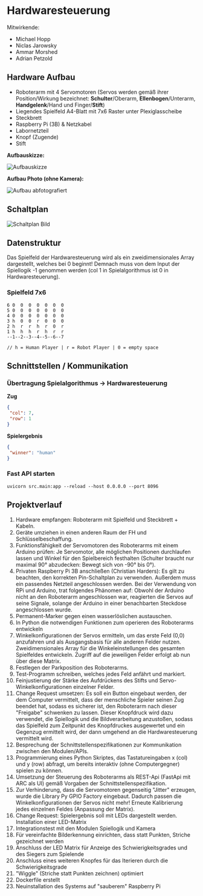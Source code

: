 # Hardwaresteuerung
Mitwirkende:
- Michael Hopp
- Niclas Jarowsky
- Ammar Morshed
- Adrian Petzold

## Hardware Aufbau
- Roboterarm mit 4 Servomotoren (Servos werden gemäß ihrer Position/Wirkung bezeichnet: **Schulter**/Oberarm, **Ellenbogen**/Unterarm, **Handgelenk**/Hand und Finger/**Stift**)
- Liegendes Spielfeld A4-Blatt mit 7x6 Raster unter Plexiglasscheibe
- Steckbrett
- Raspberry Pi (3B) & Netzkabel
- Labornetzteil
- Knopf (Zugende)
- Stift

**Aufbauskizze:**

![Aufbauskizze](https://github.com/WS22-Robotik-4-Gewinnt/Hardwaresteuerung/blob/main/assets/images/Aufbau%20Skizze.png?raw=true)

**Aufbau Photo (ohne Kamera):**

![Aufbau abfotografiert](https://github.com/WS22-Robotik-4-Gewinnt/Hardwaresteuerung/blob/main/assets/images/Robotik%20Roboarm%20Aufbau.jpeg?raw=true)


## Schaltplan
![Schaltplan Bild](https://github.com/WS22-Robotik-4-Gewinnt/Hardwaresteuerung/blob/main/assets/images/Schaltplan_Robotik_Pi4_Steckplatine.png?raw=true)

## Datenstruktur
Das Spielfeld der Hardwaresteuerung wird als ein zweidimensionales Array dargestellt, welches bei 0 beginnt! Demnach muss von dem Input der Spiellogik -1 genommen werden (col 1 in Spielalgorithmus ist 0 in Hardwaresteuerung).

### Spielfeld 7x6
```
6 0  0  0  0  0  0  0
5 0  0  0  0  0  0  0
4 0  0  0  0  0  0  0
3 h  0  0  r  0  0  0
2 h  r  r  h  r  0  r
1 h  h  h  r  h  r  r
--1--2--3--4--5--6--7

// h = Human Player | r = Robot Player | 0 = empty space
```

## Schnittstellen / Kommunikation

### Übertragung Spielalgorithmus -> Hardwaresteuerung
**Zug**
```json
{
 "col": 7,
 "row": 1
}
```
**Spielergebnis**
```json
{
 "winner": "human"
}
```

### Fast API starten
```commandline
uvicorn src.main:app --reload --host 0.0.0.0 --port 8096
```

## Projektverlauf
1. Hardware empfangen: Roboterarm mit Spielfeld und Steckbrett + Kabeln.
2. Geräte umziehen in einen anderen Raum der FH und Schlüsselbeschaffung.
3. Funktionsfähigkeit der Servomotoren des Roboterarms mit einem Arduino prüfen: Je Servomotor, alle möglichen Positionen durchlaufen lassen und Winkel für den Spielbereich festhalten (Schulter braucht nur maximal 90° abzudecken: Bewegt sich von -90° bis 0°).
4. Privaten Raspberry Pi 3B anschließen (Christian Harders): Es gilt zu beachten, den korrekten Pin-Schaltplan zu verwenden. Außerdem muss ein passendes Netzteil angeschlossen werden. Bei der Verwendung von RPi und Arduino, trat folgendes Phänomen auf: Obwohl der Arduino nicht an den Roboterarm angeschlossen war, reagierten die Servos auf seine Signale, solange der Arduino in einer benachbarten Steckdose angeschlossen wurde.
5. Permanent-Marker gegen einen wasserlöslichen austauschen.
6. In Python die notwendigen Funktionen zum operieren des Roboterarms entwickeln
7. Winkelkonfigurationen der Servos ermitteln, um das erste Feld (0,0) anzufahren und als Ausgangsbasis für alle anderen Felder nutzen. Zweidimensionales Array für die Winkeleinstellungen des gesamten Spielfeldes entwickeln. Zugriff auf die jeweiligen Felder erfolgt ab nun über diese Matrix.
8. Festlegen der Parkposition des Roboterarms.
9. Test-Programm schreiben, welches jedes Feld anfährt und markiert.
10. Feinjustierung der Stärke des Aufdrückens des Stifts und Servo-Winkelkonfigurationen einzelner Felder.
11. Change Request umsetzen: Es soll ein Button eingebaut werden, der dem Computer vermittelt, dass der menschliche Spieler seinen Zug beendet hat, sodass es sicherer ist, den Roboterarm nach dieser "Freigabe" schwenken zu lassen. Dieser Knopfdruck wird dazu verwendet, die Spiellogik und die Bildverarbeitung anzustoßen, sodass das Spielfeld zum Zeitpunkt des Knopfdruckes ausgewertet und ein Gegenzug ermittelt wird, der dann umgehend an die Hardwaresteuerung vermittelt wird.
12. Besprechung der Schnittstellenspezifikationen zur Kommunikation zwischen den Modulen/APIs.
13. Programmierung eines Python Skriptes, das Tastatureingaben x (col) und y (row) abfragt, um bereits interaktiv (ohne Computergegner) spielen zu können.
14. Umsetzung der Steuerung des Roboterarms als REST-Api (FastApi mit ARC als UI) gemäß Vorgaben der Schnittstellenspezifikation.
15. Zur Verhinderung, dass die Servomotoren gegenseitig "Jitter" erzeugen, wurde die Library Py GPIO Factory eingebaut. Dadurch passen die Winkelkonfigurationen der Servos nicht mehr! Erneute Kalibrierung jedes einzelnen Feldes (Anpassung der Matrix).
16. Change Request: Spielergebnis soll mit LEDs dargestellt werden. Installation einer LED-Matrix
17. Integrationstest mit den Modulen Spiellogik und Kamera
18. Für vereinfachte Bilderkennung einrichten, dass statt Punkten, Striche gezeichnet werden
19. Anschluss der LED Matrix für Anzeige des Schwierigkeitsgrades und des Siegers zum Spielende
20. Anschluss eines weiteren Knopfes für das Iterieren durch die Schwierigkeitsgrade
21. "Wiggle" (Striche statt Punkten zeichnen) optimiert
22. Dockerfile erstellt
23. Neuinstallation des Systems auf "sauberem" Raspberry Pi
